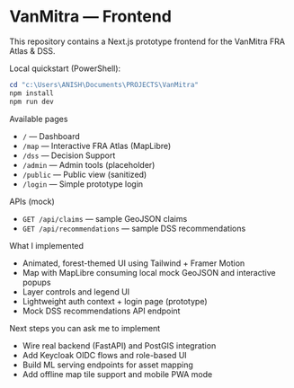 
# VanMitra — Frontend

This repository contains a Next.js prototype frontend for the VanMitra FRA Atlas & DSS.

Local quickstart (PowerShell):

```powershell
cd "c:\Users\ANISH\Documents\PROJECTS\VanMitra"
npm install
npm run dev
```

Available pages
- `/` — Dashboard
- `/map` — Interactive FRA Atlas (MapLibre)
- `/dss` — Decision Support
- `/admin` — Admin tools (placeholder)
- `/public` — Public view (sanitized)
- `/login` — Simple prototype login

APIs (mock)
- `GET /api/claims` — sample GeoJSON claims
- `GET /api/recommendations` — sample DSS recommendations

What I implemented
- Animated, forest-themed UI using Tailwind + Framer Motion
- Map with MapLibre consuming local mock GeoJSON and interactive popups
- Layer controls and legend UI
- Lightweight auth context + login page (prototype)
- Mock DSS recommendations API endpoint

Next steps you can ask me to implement
- Wire real backend (FastAPI) and PostGIS integration
- Add Keycloak OIDC flows and role-based UI
- Build ML serving endpoints for asset mapping
- Add offline map tile support and mobile PWA mode
